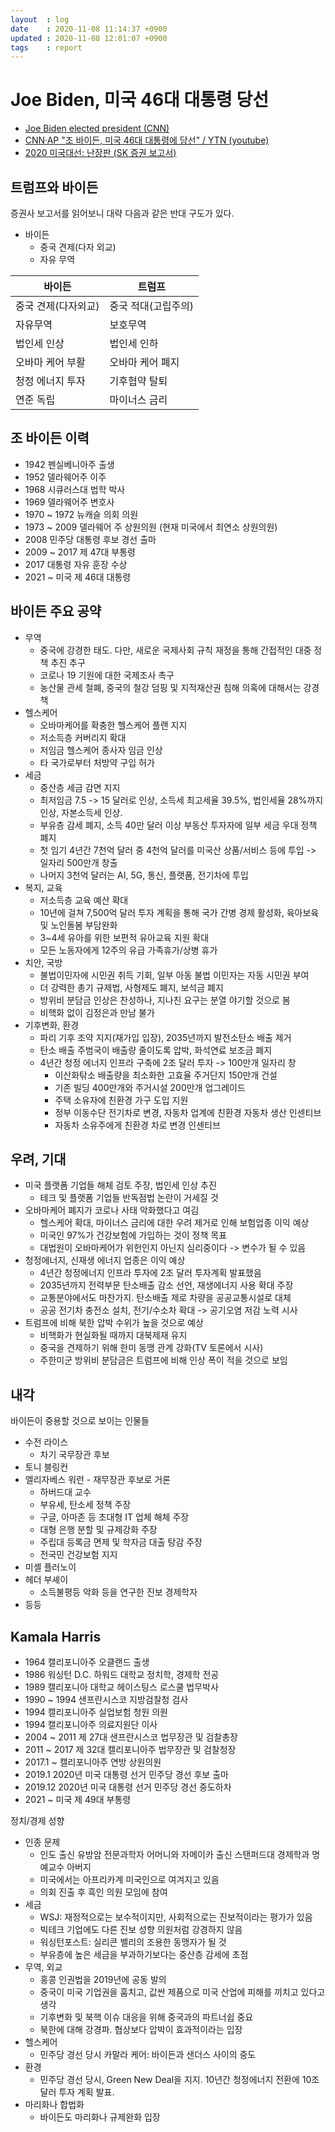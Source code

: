```yaml
---
layout  : log
date    : 2020-11-08 11:14:37 +0900
updated : 2020-11-08 12:01:07 +0900
tags    : report
---
```


# Joe Biden, 미국 46대 대통령 당선

- [Joe Biden elected president (CNN)]( https://edition.cnn.com/politics/live-news/trump-biden-election-results-11-07-20/index.html )
- [CNN·AP "조 바이든, 미국 46대 대통령에 당선" / YTN (youtube)]( https://www.youtube.com/watch?v=Z7zD7ajIUX4 )
- [2020 미국대선: 난장판 (SK 증권 보고서)]( https://rreport.einfomax.co.kr/report/exckziezzqmgmlzgcgceecq.pdf )

## 트럼프와 바이든

증권사 보고서를 읽어보니 대략 다음과 같은 반대 구도가 있다.

- 바이든
    - 중국 견제(다자 외교)
    - 자유 무역

| 바이든              | 트럼프              |
|---------------------|---------------------|
| 중국 견제(다자외교) | 중국 적대(고립주의) |
| 자유무역            | 보호무역            |
| 법인세 인상         | 법인세 인하         |
| 오바마 케어 부활    | 오바마 케어 폐지    |
| 청정 에너지 투자    | 기후협약 탈퇴       |
| 연준 독립           | 마이너스 금리       |

## 조 바이든 이력

- 1942 펜실베니아주 출생
- 1952 델라웨어주 이주
- 1968 시큐러스대 법학 박사
- 1969 델라웨어주 변호사
- 1970 ~ 1972 뉴캐슬 의회 의원
- 1973 ~ 2009 델라웨어 주 상원의원 (현재 미국에서 최연소 상원의원)
- 2008 민주당 대통령 후보 경선 출마
- 2009 ~ 2017 제 47대 부통령
- 2017 대통령 자유 훈장 수상
- 2021 ~ 미국 제 46대 대통령

## 바이든 주요 공약

- 무역
    - 중국에 강경한 태도. 다만, 새로운 국제사회 규칙 재정을 통해 간접적인 대중 정책 추진 추구
    - 코로나 19 기원에 대한 국제조사 촉구
    - 농산물 관세 철폐, 중국의 철강 덤핑 및 지적재산권 침해 의혹에 대해서는 강경책
- 헬스케어
    - 오바마케어를 확충한 헬스케어 플랜 지지
    - 저소득층 커버리지 확대
    - 저임금 헬스케어 종사자 임금 인상
    - 타 국가로부터 처방약 구입 허가
- 세금
    - 중산층 세금 감면 지지
    - 최저임금 7.5 -> 15 달러로 인상, 소득세 최고세율 39.5%, 법인세율 28%까지 인상, 자본소득세 인상.
    - 부유층 감세 폐지, 소득 40만 달러 이상 부동산 투자자에 일부 세금 우대 정책 폐지
    - 첫 임기 4년간 7천억 달러 중 4천억 달러를 미국산 상품/서비스 등에 투입 -> 일자리 500만개 창출
    - 나머지 3천억 달러는 AI, 5G, 통신, 플랫폼, 전기차에 투입
- 복지, 교육
    - 저소득층 교육 예산 확대
    - 10년에 걸쳐 7,500억 달러 투자 계획을 통해 국가 간병 경제 활성화, 육아보육 및 노인돌봄 부담완화
    - 3~4세 유아를 위한 보편적 유아교육 지원 확대
    - 모든 노동자에게 12주의 유급 가족휴가/상병 휴가
- 치안, 국방
    - 불법이민자에 시민권 취득 기회, 일부 아동 불법 이민자는 자동 시민권 부여
    - 더 강력한 총기 규제법, 사형제도 폐지, 보석금 폐지
    - 방위비 분담금 인상은 찬성하나, 지나친 요구는 분열 야기할 것으로 봄
    - 비핵화 없이 김정은과 만남 불가
- 기후변화, 환경
    - 파리 기후 조약 지지(재가입 입장), 2035년까지 발전소탄소 배출 제거
    - 탄소 배출 주범국이 배출량 줄이도록 압박, 화석연료 보조금 폐지
    - 4년간 청정 에너지 인프라 구축에 2조 달러 투자 -> 100만개 일자리 창
        - 이산화탂소 배출량을 최소화한 고효율 주거단지 150만개 건설
        - 기존 빌딩 400만개와 주거시설 200만개 업그레이드
        - 주택 소유자에 친환경 가구 도입 지원
        - 정부 이동수단 전기차로 변경, 자동차 업계에 친환경 자동차 생산 인센티브
        - 자동차 소유주에게 친환경 차로 변경 인센티브

## 우려, 기대

- 미국 플랫폼 기업들 해체 검토 주장, 법인세 인상 추진
    - 테크 및 플랫폼 기업들 반독점법 논란이 거세질 것
- 오바마케어 폐지가 코로나 사태 악화했다고 여김
    - 헬스케어 확대, 마이너스 금리에 대한 우려 제거로 인해 보험업종 이익 예상
    - 미국인 97%가 건강보험에 가입하는 것이 정책 목표
    - 대법원이 오바마케어가 위헌인지 아닌지 심리중이다 -> 변수가 될 수 있음
- 청정에너지, 신재생 에너지 업종은 이익 예상
    - 4년간 청정에너지 인프라 투자에 2조 달러 투자계획 발표했음
    - 2035년까지 전력부문 탄소배출 감소 선언, 재생에너지 사용 확대 주장
    - 교통분야에서도 마찬가지. 탄소배출 제로 차량을 공공교통시설로 대체
    - 공공 전기차 충전소 설치, 전기/수소차 확대 -> 공기오염 저감 노력 시사
- 트럼프에 비해 북한 압박 수위가 높을 것으로 예상
    - 비핵화가 현실화될 때까지 대북제재 유지
    - 중국을 견제하기 위해 한미 동맹 관계 강화(TV 토론에서 시사)
    - 주한미군 방위비 분담금은 트럼프에 비해 인상 폭이 적을 것으로 보임

## 내각

바이든이 중용할 것으로 보이는 인물들

- 수전 라이스
    - 차기 국무장관 후보
- 토니 블링컨
- 엘리자베스 워런 - 재무장관 후보로 거론
    - 하버드대 교수
    - 부유세, 탄소세 정책 주장
    - 구글, 아마존 등 초대형 IT 업체 해체 주장
    - 대형 은행 분할 및 규제강화 주장
    - 주립대 등록금 면제 및 학자금 대출 탕감 주장
    - 전국민 건강보험 지지
- 미셸 플러노이
- 헤더 부셰이
    - 소득불평등 악화 등을 연구한 진보 경제학자
- 등등


## Kamala Harris

- 1964 캘리포니아주 오클랜드 출생
- 1986 워싱턴 D.C. 하워드 대학교 정치학, 경제학 전공
- 1989 캘리포니아 대학교 헤이스팅스 로스쿨 법무박사
- 1990 ~ 1994 샌프란시스코 지방검찰청 검사
- 1994 캘리포니아주 실업보험 청원 의원
- 1994 캘리포니아주 의료지원단 이사
- 2004 ~ 2011 제 27대 샌프란시스코 법무장관 및 검찰총장
- 2011 ~ 2017 제 32대 캘리포니아주 법무장관 및 검찰청장
- 2017.1 ~ 캘리포니아주 연방 상원의원
- 2019.1 2020년 미국 대통령 선거 민주당 경선 후보 출마
- 2019.12 2020년 미국 대통령 선거 민주당 경선 중도하차
- 2021 ~ 미국 제 49대 부통령

정치/경제 성향

- 인종 문제
    - 인도 출신 유방암 전문과학자 어머니와 자메이카 출신 스탠퍼드대 경제학과 명예교수 아버지
    - 미국에서는 아프리카계 미국인으로 여겨지고 있음
    - 의회 진출 후 흑인 의원 모임에 참여
- 세금
    - WSJ: 재정적으로는 보수적이지만, 사회적으로는 진보적이라는 평가가 있음
    - 빅테크 기업에도 다른 진보 성향 의원처럼 강경하지 않음
    - 워싱턴포스트: 실리콘 밸리의 조용한 동맹자가 될 것
    - 부유층에 높은 세금을 부과하기보다는 중산층 감세에 초점
- 무역, 외교
    - 홍콩 인권법을 2019년에 공동 발의
    - 중국이 미국 기업권을 훔치고, 값싼 제품으로 미국 산업에 피해를 끼치고 있다고 생각
    - 기후변화 및 북핵 이슈 대응을 위해 중국과의 파트너쉽 중요
    - 북한에 대해 강경파. 협상보다 압박이 효과적이라는 입장
- 헬스케어
    - 민주당 경선 당시 카말라 케어: 바이든과 샌더스 사이의 중도
- 환경
    - 민주당 경선 당시, Green New Deal을 지지. 10년간 청정에너지 전환에 10조 달러 투자 계획 발표.
- 마리화나 합법화
    - 바이든도 마리화나 규제완화 입장
